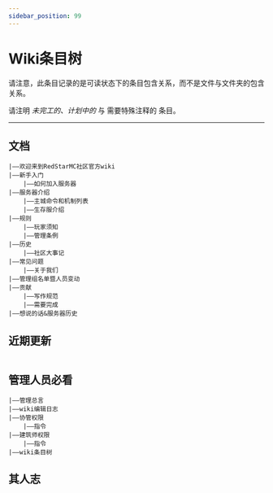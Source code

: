 ```yaml
---
sidebar_position: 99
---
```


# Wiki条目树
请注意，此条目记录的是可读状态下的条目包含关系，而不是文件与文件夹的包含关系。

请注明 *未完工的、计划中的* 与 需要特殊注释的 条目。

------------------

## 文档
```
|——欢迎来到RedStarMC社区官方wiki
|——新手入门
	|——如何加入服务器
|——服务器介绍
	|——主城命令和机制列表
	|——生存服介绍
|——规则
	|——玩家须知
	|——管理条例
|——历史
	|——社区大事记
|——常见问题
	|——关于我们
|——管理组名单暨人员变动
|——贡献
	|——写作规范
	|——需要完成
|——想说的话&服务器历史
```

## 近期更新
```

```

## 管理人员必看
```
|——管理总言
|——wiki编辑日志
|——协管权限
	|——指令
|——建筑师权限
	|——指令
|——wiki条目树
```

## 其人志
```

```